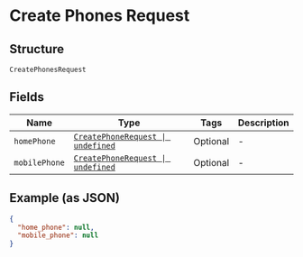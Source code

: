 
# Create Phones Request

## Structure

`CreatePhonesRequest`

## Fields

| Name | Type | Tags | Description |
|  --- | --- | --- | --- |
| `homePhone` | [`CreatePhoneRequest \| undefined`](../../doc/models/create-phone-request.md) | Optional | - |
| `mobilePhone` | [`CreatePhoneRequest \| undefined`](../../doc/models/create-phone-request.md) | Optional | - |

## Example (as JSON)

```json
{
  "home_phone": null,
  "mobile_phone": null
}
```

